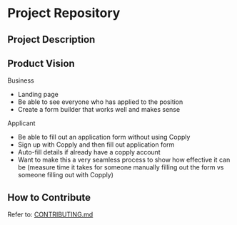 # Project Repository
## Project Description
## Product Vision

Business
- Landing page
- Be able to see everyone who has applied to the position
- Create a form builder that works well and makes sense

Applicant
- Be able to fill out an application form without using Copply
- Sign up with Copply and then fill out application form
- Auto-fill details if already have a copply account
- Want to make this a very seamless process to show how effective it can be 
(measure time it takes for someone manually filling out the form vs someone filling out with Copply)


## How to Contribute
Refer to: [CONTRIBUTING.md](./CONTRIBUTING.md)
